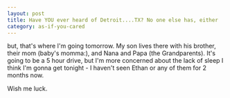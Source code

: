 ```yaml
---
layout: post
title: Have YOU ever heard of Detroit....TX? No one else has, either
category: as-if-you-cared
---
```

but, that's where I'm going tomorrow. My son lives there with his brother, their mom (baby's momma:), and Nana and Papa (the Grandparents). It's going to be a 5 hour drive, but I'm more concerned about the lack of sleep I think I'm gonna get tonight - I haven't seen Ethan or any of them for 2 months now.

Wish me luck.